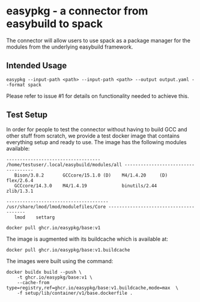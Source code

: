 <!--
- SPDX-License-Identifier: Apache-2.0
- Copyright (C) 2025 Jayesh Badwaik <j.badwaik@fz-juelich.de>
-->

# easypkg - a connector from easybuild to spack

The connector will allow users to use spack as a package manager for the modules from the underlying
easybuild framework.

## Intended Usage

```
easypkg --input-path <path> --input-path <path> --output output.yaml --format spack
```

Please refer to issue #1 for details on functionality needed to achieve this.


## Test Setup

In order for people to test the connector without having to build GCC and other
stuff from scratch, we provide a test docker image that contains everything setup and ready to use.
The image has the following modules available:

```shell
----------------------------------- /home/testuser/.local/easybuild/modules/all ------------------------------------
   Bison/3.8.2       GCCcore/15.1.0 (D)    M4/1.4.20     (D)    flex/2.6.4
   GCCcore/14.3.0    M4/1.4.19             binutils/2.44        zlib/1.3.1

-------------------------------------- /usr/share/lmod/lmod/modulefiles/Core ---------------------------------------
   lmod    settarg
```

```shell
docker pull ghcr.io/easypkg/base:v1
```

The image is augmented with its buildcache which is available at:

```shell
docker pull ghcr.io/easypkg/base:v1.buildcache
```

The images were built using the command:

```shell
docker buildx build --push \
    -t ghcr.io/easypkg/base:v1 \
    --cache-from type=registry,ref=ghcr.io/easypkg/base:v1.buildcache,mode=max  \
    -f setup/lib/container/v1/base.dockerfile .
```


















